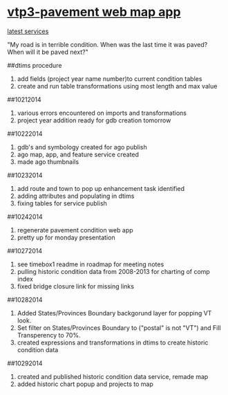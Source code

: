 [vtp3-pavement web map app](http://vtrans.maps.arcgis.com/apps/webappviewer/index.html?id=c4e33f213ee84cb4b69ab44cf73445d8)
=============

[latest services](http://vtransmap01.aot.state.vt.us/arcgis/rest/services/vtp3/PavementCondition2013/FeatureServer)

"My road is in terrible condition. When was the last time it was paved? When will it be paved next?"

##dtims procedure
1. add fields (project year name number)to current condition tables
2. create and run table transformations using most length and max value

##10212014
1. various errors encountered on imports and transformations
2. project year addition ready for gdb creation tomorrow

##10222014
1. gdb's and symbology created for ago publish
2. ago map, app, and feature service created
3. made ago thumbnails

##10232014
1. add route and town to pop up enhancement task identified
2. adding attributes and populating in dtims
3. fixing tables for service publish

##10242014
1. regenerate pavement condition web app
2. pretty up for monday presentation

##10272014
1. see timebox1 readme in roadmap for meeting notes
2. pulling historic condition data from 2008-2013 for charting of comp index
3. fixed bridge closure link for missing links

##10282014
1. Added States/Provinces Boundary backgorund layer for popping VT look.
2. Set filter on States/Provinces Boundary to ("postal" is not "VT") and Fill Transperency to 70%.
3. created expressions and transformations in dtims to create historic condition data

##10292014
1. created and published historic condition data service, remade map
2. added historic chart popup and projects to map
